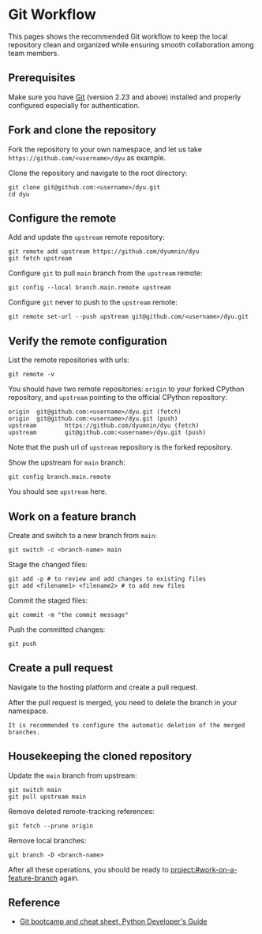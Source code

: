 # Git Workflow

This pages shows the recommended Git workflow to keep the local repository clean and organized while ensuring smooth collaboration among team members.

## Prerequisites

Make sure you have [Git](https://git-scm.com/) (version 2.23 and above) installed and properly configured especially for authentication.

## Fork and clone the repository

Fork the repository to your own namespace, and let us take `https://github.com/<username>/dyu` as example.

Clone the repository and navigate to the root directory:

```shell
git clone git@github.com:<username>/dyu.git
cd dyu
```

## Configure the remote

Add and update the `upstream` remote repository:

```shell
git remote add upstream https://github.com/dyumnin/dyu
git fetch upstream
```

Configure `git` to pull `main` branch from the `upstream` remote:

```shell
git config --local branch.main.remote upstream
```

Configure `git` never to push to the `upstream` remote:

```shell
git remote set-url --push upstream git@github.com/<username>/dyu.git
```

## Verify the remote configuration

List the remote repositories with urls:

```shell
git remote -v
```

You should have two remote repositories: `origin` to your forked CPython repository, and `upstream` pointing to the official CPython repository:

```shell
origin  git@github.com:<username>/dyu.git (fetch)
origin  git@github.com:<username>/dyu.git (push)
upstream        https://github.com/dyumnin/dyu (fetch)
upstream        git@github.com:<username>/dyu.git (push)
```

Note that the push url of `upstream` repository is the forked repository.

Show the upstream for `main` branch:

```shell
git config branch.main.remote
```

You should see `upstream` here.

## Work on a feature branch

Create and switch to a new branch from `main`:

```shell
git switch -c <branch-name> main
```

Stage the changed files:

```shell
git add -p # to review and add changes to existing files
git add <filename1> <filename2> # to add new files
```

Commit the staged files:

```shell
git commit -m "the commit message"
```

Push the committed changes:

```shell
git push
```

## Create a pull request

Navigate to the hosting platform and create a pull request.

After the pull request is merged, you need to delete the branch in your namespace.

```{note}
It is recommended to configure the automatic deletion of the merged branches.
```

## Housekeeping the cloned repository

Update the `main` branch from upstream:

```shell
git switch main
git pull upstream main
```

Remove deleted remote-tracking references:

```shell
git fetch --prune origin
```

Remove local branches:

```shell
git branch -D <branch-name>
```

After all these operations, you should be ready to <project:#work-on-a-feature-branch> again.

## Reference

- [Git bootcamp and cheat sheet, Python Developer's Guide](https://devguide.python.org/getting-started/git-boot-camp/)
